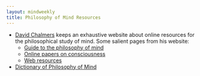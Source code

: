 ```yaml
---
layout: mindweekly
title: Philosophy of Mind Resources
---
```


+ [David Chalmers](http://consc.net/chalmers/) keeps an exhaustive website about online resources for the philosophical study of mind. Some salient pages from his website: 
	+ [Guide to the philosophy of mind](http://consc.net/guide.html)
	+ [Online papers on consciousness](http://consc.net/online/)
	+ [Web resources](http://consc.net/resources.html)
+ [Dictionary of Philosophy of Mind](http://philosophy.uwaterloo.ca/MindDict/)